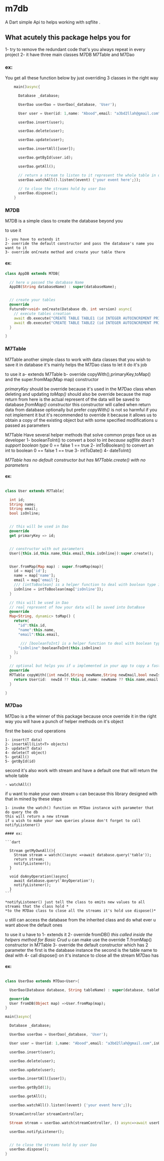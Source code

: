 # m7db

A Dart simple Api to helps working with sqflite .

## What acutely this package helps you for

1- try to remove the redundant code that's you always repeat in every project
2- it have three main classes M7DB M7Table and M7Dao


### ex:

You get all these function below by just overriding 3 classes in the right way

```dart
    main()async{

      Database _database;

      UserDao userDao = UserDao(_database, 'User');

      User user = User(id: 1,name: "Abood",email: "a3bd2llah@gmail.com",isOnline: false);

      userDao.insert(user);

      userDao.delete(user);

      userDao.update(user);

      userDao.insertAll([user]);

      userDao.getById(user.id);

      userDao.getAll();

      // return a stream to listen to it represent the whole table in data base
      userDao.watchAll().listen((event) {'your event here';});

      // to close the streams hold by user Dao
      userDao.dispose();
    }
```

### M7DB

M7DB is a simple class to create the database beyond you

to use it

    1- you have to extends it
    2- override the default constructor and pass the database's name you want to it
    3- override onCreate method and create your table there


#### ex:

```dart
class AppDB extends M7DB{

  // here u passed the database Name
  AppDB(String databaseName) : super(databaseName);


  // create your tables
  @override
  FutureOr<void> onCreate(Database db, int version) async{
    // execute tables creation
    await db.execute("CREATE TABLE TABLE1 (id INTEGER AUTOINCREMENT PRIMARY KEY)");
    await db.execute("CREATE TABLE TABLE2 (id INTEGER AUTOINCREMENT PRIMARY KEY)");
  }

}
```

### M7Table

M7Table another simple class to work with data classes that you wish to save it in database
it's mainly helps the M7Dao class to let it do it's job

to use it
a- extends M7Table
b- override copyWith(),primaryKey,toMap() and the super.fromMap(Map map) constructor

*primaryKey* should be override because it's used in the M7Dao class when deleting and updating
*toMap()* should also be override because the map return from here is the actual represent of the data will be saved to database
*fromMap() constructor* this constructor will called when return data from database optionally but prefer
*copyWith()* is not so harmful if you not implement it but it's recommended to override it
    because it allows us to obtain a copy of the existing object but with some specified modifications u passed as parameters

M7Table Have several helper methods that solve common  props face us as developer
1- booleanToInt() to convert a bool to int *because sqlflite does't support boolean type* 0 == false 1 == true
2- intToBoolean() to convert an int to boolean  0 == false 1 == true
3- intToDate()
4- dateToInt()

*M7Table has no default constructor but has M7Table.create() with no parameters*
#### ex:

```dart

class User extends M7Table{

  int id;
  String name;
  String email;
  bool isOnline;


  // this will be used in Dao
  @override
  get primaryKey => id;


  // constructor with out parameters
  User({this.id,this.name,this.email,this.isOnline}):super.create();


  User.fromMap(Map map) : super.fromMap(map){
    id = map['id'];
    name = map['name'];
    email = map['email'];
    /// [intToBoolean] is a helper function to deal with boolean type in data base beyond u
    isOnline = intToBoolean(map['isOnline']);
  }

  // this will be used in Dao
  // real represent of how your data will be saved into DataBase
  @override
  Map<String, dynamic> toMap() {
    return{
      "id":this.id,
      "name":this.name,
      "email":this.email,

       /// [booleanToInt] is a helper function to deal with boolean type in data base beyond u
      "isOnline":booleanToInt(this.isOnline)
    };
  }

  // optional but helps you if u implemented in your app to copy a fast copy of the existing object
  @override
  M7Table copyWith({int newId,String newName,String newEmail,bool newIsOnline}) {
    return User(id:  newId ?? this.id,name: newName ?? this.name,email: newEmail ?? this.email,isOnline: newIsOnline ?? this.isOnline);
  }

}

```

### M7Dao<T extends M7Table>

M7Dao is a the winner of this package because once override it in the right way
you will have a punch of helper methods on it's object

first the basic crud operations

    1- insert(T data)
    2- insertAll(List<T> objects)
    3- update(T data)
    4- delete(T object)
    5- getAll()
    5- getById(id)

second it's also work with stream and have a default one that will return the whole table

    - watchAll()

if u want to make your own stream u can because this library designed with that in mined
by these steps

    1- invoke the watch() function on M7Dao instance with parameter that do query the db
    this will return a new stream
    if u wish to make your own queries please don't forget to call notifyListener()

    #### ex:

    ```dart

      Stream getMyOwnAll(){
        Stream stream = watch(()async =>await database.query('table'));
        return stream;
        notifyListener();
      }

      void doAnyOperation()async{
        await database.query('AnyOperation');
        notifyListener();
      }
    ```

    *notifyListener() just tell the class to emits new values to all streams that the class hold *
    *to the M7Dao class to close all the streams it's hold use dispose()*



u still can access the database from the inherited class and do what ever u want above the default ones

to use it u have to
1- extends it
2- override fromDB() *this called inside the helpers method for Basic Crud* u can make use the override T.fromMap() constructor in M7Table
3- override the default constructor which has 2 parameter the first is the database instance the second is the table name to deal with
4- call dispose() on it's instance to close all the stream M7Dao has
#### ex:

```dart

class UserDao extends M7Dao<User>{

  UserDao(Database database, String tableName) : super(database, tableName);

  @override
  User fromDB(Object map) =>User.fromMap(map);
}

main()async{

  Database _database;

  UserDao userDao = UserDao(_database, 'User');

  User user = User(id: 1,name: "Abood",email: "a3bd2llah@gmail.com",isOnline: false);

  userDao.insert(user);

  userDao.delete(user);

  userDao.update(user);

  userDao.insertAll([user]);

  userDao.getById(1);

  userDao.getAll();

  userDao.watchAll().listen((event) {'your event here';});

  StreamController streamController;

  Stream stream = userDao.watch(streamController, () async=>await userDao.database.query('table'));

  userDao.notifyListener();


  // to close the streams hold by user Dao
  userDao.dispose();
}

```